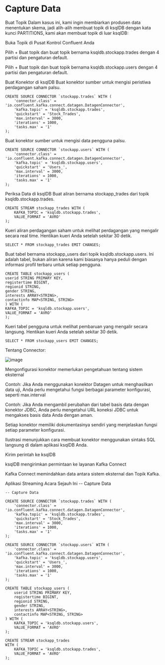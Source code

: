 # Capture Data

Buat Topik
Dalam kasus ini, kami ingin membiarkan produsen data menentukan skema, jadi alih-alih membuat topik di ksqlDB dengan kata kunci PARTITIONS, kami akan membuat topik di luar ksqlDB:

Buka Topik di Pusat Kontrol Confluent Anda

Pilih + Buat topik dan buat topik bernama ksqldb.stockapp.trades dengan 4 partisi dan pengaturan default.

Pilih + Buat topik dan buat topik bernama ksqldb.stockapp.users dengan 4 partisi dan pengaturan default.

Buat Konektor di ksqlDB
Buat konektor sumber untuk mengisi peristiwa perdagangan saham palsu.

```
CREATE SOURCE CONNECTOR `stockapp.trades` WITH (
    'connector.class' = 'io.confluent.kafka.connect.datagen.DatagenConnector',
    'kafka.topic' = 'ksqldb.stockapp.trades',
    'quickstart' = 'Stock_Trades',
    'max.interval' = 3000,
    'iterations' = 1000,
    'tasks.max' = '1'
);
```
Buat konektor sumber untuk mengisi data pengguna palsu.

```
CREATE SOURCE CONNECTOR `stockapp.users` WITH (
    'connector.class' = 'io.confluent.kafka.connect.datagen.DatagenConnector',
    'kafka.topic' = 'ksqldb.stockapp.users',
    'quickstart' = 'Users_',
    'max.interval' = 3000,
    'iterations' = 1000,
    'tasks.max' = '1'
);
```

Periksa Data di ksqlDB
Buat aliran bernama stockapp_trades dari topik ksqldb.stockapp.trades.

```
CREATE STREAM stockapp_trades WITH (
    KAFKA_TOPIC = 'ksqldb.stockapp.trades',
    VALUE_FORMAT = 'AVRO'
);
```

Kueri aliran perdagangan saham untuk melihat perdagangan yang mengalir secara real time. Hentikan kueri Anda setelah sekitar 30 detik.

```
SELECT * FROM stockapp_trades EMIT CHANGES;
```

Buat tabel bernama stockapp_users dari topik ksqldb.stockapp.users. Ini adalah tabel, bukan aliran karena kami biasanya hanya peduli dengan informasi profil terbaru untuk setiap pengguna.

```
CREATE TABLE stockapp_users (
userid STRING PRIMARY KEY,
registertime BIGINT,
regionid STRING,
gender STRING,
interests ARRAY<STRING>,
contactinfo MAP<STRING, STRING>
) WITH (
KAFKA_TOPIC = 'ksqldb.stockapp.users',
VALUE_FORMAT = 'AVRO'
);
```
Kueri tabel pengguna untuk melihat pembaruan yang mengalir secara langsung. Hentikan kueri Anda setelah sekitar 30 detik.

```
SELECT * FROM stockapp_users EMIT CHANGES;
```

Tentang Connector:

![image](https://github.com/user-attachments/assets/95ef370d-897b-4e46-916d-03ce7d629be4)

Mengonfigurasi konektor memerlukan pengetahuan tentang sistem eksternal

Contoh: Jika Anda menggunakan konektor Datagen untuk menghasilkan data uji, Anda perlu mengetahui fungsi berbagai parameter konfigurasi, seperti max.interval

Contoh: Jika Anda mengambil perubahan dari tabel basis data dengan konektor JDBC, Anda perlu mengetahui URL koneksi JDBC untuk mengakses basis data Anda dengan aman.

Setiap konektor memiliki dokumentasinya sendiri yang menjelaskan fungsi setiap parameter konfigurasi.

Ilustrasi menunjukkan cara membuat konektor menggunakan sintaks SQL langsung di dalam aplikasi ksqlDB Anda.

Kirim perintah ke ksqlDB

ksqlDB mengirimkan permintaan ke layanan Kafka Connect

Kafka Connect memindahkan data antara sistem eksternal dan Topik Kafka.

Aplikasi Streaming Acara Sejauh Ini
-- Capture Data

```
-- Capture Data

CREATE SOURCE CONNECTOR `stockapp.trades` WITH (
    'connector.class' = 'io.confluent.kafka.connect.datagen.DatagenConnector',
    'kafka.topic' = 'ksqldb.stockapp.trades',
    'quickstart' = 'Stock_Trades',
    'max.interval' = 3000,
    'iterations' = 1000,
    'tasks.max' = '1'
);

CREATE SOURCE CONNECTOR `stockapp.users` WITH (
    'connector.class' = 'io.confluent.kafka.connect.datagen.DatagenConnector',
    'kafka.topic' = 'ksqldb.stockapp.users',
    'quickstart' = 'Users_',
    'max.interval' = 3000,
    'iterations' = 1000,
    'tasks.max' = '1'
);

CREATE TABLE stockapp_users (
    userid STRING PRIMARY KEY,
    registertime BIGINT,
    regionid STRING,
    gender STRING,
    interests ARRAY<STRING>,
    contactinfo MAP<STRING, STRING>
) WITH (
    KAFKA_TOPIC = 'ksqldb.stockapp.users',
    VALUE_FORMAT = 'AVRO'
);

CREATE STREAM stockapp_trades
WITH (
    KAFKA_TOPIC = 'ksqldb.stockapp.trades',
    VALUE_FORMAT = 'AVRO'
);
```
